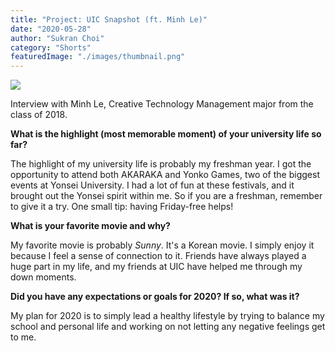 ```yaml
---
title: "Project: UIC Snapshot (ft. Minh Le)"
date: "2020-05-28"
author: "Sukran Choi"
category: "Shorts"
featuredImage: "./images/thumbnail.png"
---
```


![](/images/thumbnail.png)

Interview with Minh Le, Creative Technology Management major from the class of 2018.

**What is the highlight (most memorable moment) of your university life so far?**

The highlight of my university life is probably my freshman year. I got the opportunity to attend both AKARAKA and Yonko Games, two of the biggest events at Yonsei University. I had a lot of fun at these festivals, and it brought out the Yonsei spirit within me. So if you are a freshman, remember to give it a try. One small tip: having Friday-free helps!

**What is your favorite movie and why?**

My favorite movie is probably _Sunny_. It's a Korean movie. I simply enjoy it because I feel a sense of connection to it. Friends have always played a huge part in my life, and my friends at UIC have helped me through my down moments.

**Did you have any expectations or goals for 2020? If so, what was it?**

My plan for 2020 is to simply lead a healthy lifestyle by trying to balance my school and personal life and working on not letting any negative feelings get to me.
